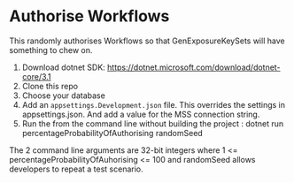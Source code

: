 # Authorise Workflows

This randomly authorises Workflows so that GenExposureKeySets will have something to chew on.

1. Download dotnet SDK: https://dotnet.microsoft.com/download/dotnet-core/3.1
1. Clone this repo
1. Choose your database
1. Add an `appsettings.Development.json` file. This overrides the settings in appsettings.json. And add a value for the MSS connection string.
1. Run the from the command line without building the project : dotnet run percentageProbabilityOfAuthorising randomSeed

The 2 command line arguments are 32-bit integers where 1 <= percentageProbabilityOfAuhorising <= 100 and randomSeed allows developers to repeat a test scenario.

